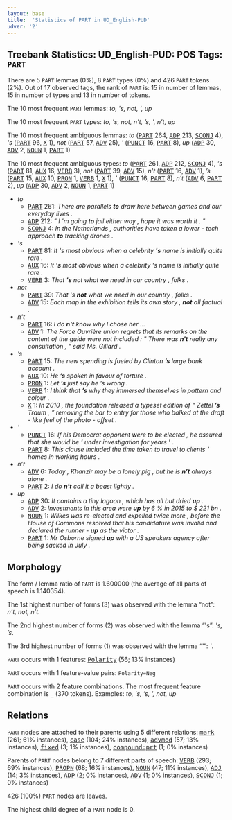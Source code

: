 ```yaml
---
layout: base
title:  'Statistics of PART in UD_English-PUD'
udver: '2'
---
```


## Treebank Statistics: UD_English-PUD: POS Tags: `PART`

There are 5 `PART` lemmas (0%), 8 `PART` types (0%) and 426 `PART` tokens (2%).
Out of 17 observed tags, the rank of `PART` is: 15 in number of lemmas, 15 in number of types and 13 in number of tokens.

The 10 most frequent `PART` lemmas: <em>to, 's, not, ', up</em>

The 10 most frequent `PART` types:  <em>to, 's, not, n't, ’s, ', n’t, up</em>

The 10 most frequent ambiguous lemmas: <em>to</em> (<tt><a href="en_pud-pos-PART.html">PART</a></tt> 264, <tt><a href="en_pud-pos-ADP.html">ADP</a></tt> 213, <tt><a href="en_pud-pos-SCONJ.html">SCONJ</a></tt> 4), <em>'s</em> (<tt><a href="en_pud-pos-PART.html">PART</a></tt> 96, <tt><a href="en_pud-pos-X.html">X</a></tt> 1), <em>not</em> (<tt><a href="en_pud-pos-PART.html">PART</a></tt> 57, <tt><a href="en_pud-pos-ADV.html">ADV</a></tt> 25), <em>'</em> (<tt><a href="en_pud-pos-PUNCT.html">PUNCT</a></tt> 16, <tt><a href="en_pud-pos-PART.html">PART</a></tt> 8), <em>up</em> (<tt><a href="en_pud-pos-ADP.html">ADP</a></tt> 30, <tt><a href="en_pud-pos-ADV.html">ADV</a></tt> 2, <tt><a href="en_pud-pos-NOUN.html">NOUN</a></tt> 1, <tt><a href="en_pud-pos-PART.html">PART</a></tt> 1)

The 10 most frequent ambiguous types:  <em>to</em> (<tt><a href="en_pud-pos-PART.html">PART</a></tt> 261, <tt><a href="en_pud-pos-ADP.html">ADP</a></tt> 212, <tt><a href="en_pud-pos-SCONJ.html">SCONJ</a></tt> 4), <em>'s</em> (<tt><a href="en_pud-pos-PART.html">PART</a></tt> 81, <tt><a href="en_pud-pos-AUX.html">AUX</a></tt> 16, <tt><a href="en_pud-pos-VERB.html">VERB</a></tt> 3), <em>not</em> (<tt><a href="en_pud-pos-PART.html">PART</a></tt> 39, <tt><a href="en_pud-pos-ADV.html">ADV</a></tt> 15), <em>n't</em> (<tt><a href="en_pud-pos-PART.html">PART</a></tt> 16, <tt><a href="en_pud-pos-ADV.html">ADV</a></tt> 1), <em>’s</em> (<tt><a href="en_pud-pos-PART.html">PART</a></tt> 15, <tt><a href="en_pud-pos-AUX.html">AUX</a></tt> 10, <tt><a href="en_pud-pos-PRON.html">PRON</a></tt> 1, <tt><a href="en_pud-pos-VERB.html">VERB</a></tt> 1, <tt><a href="en_pud-pos-X.html">X</a></tt> 1), <em>'</em> (<tt><a href="en_pud-pos-PUNCT.html">PUNCT</a></tt> 16, <tt><a href="en_pud-pos-PART.html">PART</a></tt> 8), <em>n’t</em> (<tt><a href="en_pud-pos-ADV.html">ADV</a></tt> 6, <tt><a href="en_pud-pos-PART.html">PART</a></tt> 2), <em>up</em> (<tt><a href="en_pud-pos-ADP.html">ADP</a></tt> 30, <tt><a href="en_pud-pos-ADV.html">ADV</a></tt> 2, <tt><a href="en_pud-pos-NOUN.html">NOUN</a></tt> 1, <tt><a href="en_pud-pos-PART.html">PART</a></tt> 1)


* <em>to</em>
  * <tt><a href="en_pud-pos-PART.html">PART</a></tt> 261: <em>There are parallels <b>to</b> draw here between games and our everyday lives .</em>
  * <tt><a href="en_pud-pos-ADP.html">ADP</a></tt> 212: <em>" I 'm going <b>to</b> jail either way , hope it was worth it . "</em>
  * <tt><a href="en_pud-pos-SCONJ.html">SCONJ</a></tt> 4: <em>In the Netherlands , authorities have taken a lower - tech approach <b>to</b> tracking drones .</em>
* <em>'s</em>
  * <tt><a href="en_pud-pos-PART.html">PART</a></tt> 81: <em>It 's most obvious when a celebrity <b>'s</b> name is initially quite rare .</em>
  * <tt><a href="en_pud-pos-AUX.html">AUX</a></tt> 16: <em>It <b>'s</b> most obvious when a celebrity 's name is initially quite rare .</em>
  * <tt><a href="en_pud-pos-VERB.html">VERB</a></tt> 3: <em>That <b>'s</b> not what we need in our country , folks .</em>
* <em>not</em>
  * <tt><a href="en_pud-pos-PART.html">PART</a></tt> 39: <em>That 's <b>not</b> what we need in our country , folks .</em>
  * <tt><a href="en_pud-pos-ADV.html">ADV</a></tt> 15: <em>Each map in the exhibition tells its own story , <b>not</b> all factual .</em>
* <em>n't</em>
  * <tt><a href="en_pud-pos-PART.html">PART</a></tt> 16: <em>I do <b>n't</b> know why I chose her ...</em>
  * <tt><a href="en_pud-pos-ADV.html">ADV</a></tt> 1: <em>The Force Ouvrière union regrets that its remarks on the content of the guide were not included : " There was <b>n't</b> really any consultation , " said Ms. Gillard .</em>
* <em>’s</em>
  * <tt><a href="en_pud-pos-PART.html">PART</a></tt> 15: <em>The new spending is fueled by Clinton <b>’s</b> large bank account .</em>
  * <tt><a href="en_pud-pos-AUX.html">AUX</a></tt> 10: <em>He <b>’s</b> spoken in favour of torture .</em>
  * <tt><a href="en_pud-pos-PRON.html">PRON</a></tt> 1: <em>Let <b>’s</b> just say he ’s wrong .</em>
  * <tt><a href="en_pud-pos-VERB.html">VERB</a></tt> 1: <em>I think that <b>’s</b> why they immersed themselves in pattern and colour .</em>
  * <tt><a href="en_pud-pos-X.html">X</a></tt> 1: <em>In 2010 , the foundation released a typeset edition of “ Zettel <b>’s</b> Traum , ” removing the bar to entry for those who balked at the draft - like feel of the photo - offset .</em>
* <em>'</em>
  * <tt><a href="en_pud-pos-PUNCT.html">PUNCT</a></tt> 16: <em>If his Democrat opponent were to be elected , he assured that she would be <b>'</b> under investigation for years <b>'</b> .</em>
  * <tt><a href="en_pud-pos-PART.html">PART</a></tt> 8: <em>This clause included the time taken to travel to clients <b>'</b> homes in working hours .</em>
* <em>n’t</em>
  * <tt><a href="en_pud-pos-ADV.html">ADV</a></tt> 6: <em>Today , Khanzir may be a lonely pig , but he is <b>n’t</b> always alone .</em>
  * <tt><a href="en_pud-pos-PART.html">PART</a></tt> 2: <em>I do <b>n’t</b> call it a beast lightly .</em>
* <em>up</em>
  * <tt><a href="en_pud-pos-ADP.html">ADP</a></tt> 30: <em>It contains a tiny lagoon , which has all but dried <b>up</b> .</em>
  * <tt><a href="en_pud-pos-ADV.html">ADV</a></tt> 2: <em>Investments in this area were <b>up</b> by 6 % in 2015 to $ 221 bn .</em>
  * <tt><a href="en_pud-pos-NOUN.html">NOUN</a></tt> 1: <em>Wilkes was re-elected and expelled twice more , before the House of Commons resolved that his candidature was invalid and declared the runner - <b>up</b> as the victor .</em>
  * <tt><a href="en_pud-pos-PART.html">PART</a></tt> 1: <em>Mr Osborne signed <b>up</b> with a US speakers agency after being sacked in July .</em>

## Morphology

The form / lemma ratio of `PART` is 1.600000 (the average of all parts of speech is 1.140354).

The 1st highest number of forms (3) was observed with the lemma “not”: <em>n't, not, n’t</em>.

The 2nd highest number of forms (2) was observed with the lemma “'s”: <em>'s, ’s</em>.

The 3rd highest number of forms (1) was observed with the lemma “'”: <em>'</em>.

`PART` occurs with 1 features: <tt><a href="en_pud-feat-Polarity.html">Polarity</a></tt> (56; 13% instances)

`PART` occurs with 1 feature-value pairs: `Polarity=Neg`

`PART` occurs with 2 feature combinations.
The most frequent feature combination is `_` (370 tokens).
Examples: <em>to, 's, ’s, ', not, up</em>


## Relations

`PART` nodes are attached to their parents using 5 different relations: <tt><a href="en_pud-dep-mark.html">mark</a></tt> (261; 61% instances), <tt><a href="en_pud-dep-case.html">case</a></tt> (104; 24% instances), <tt><a href="en_pud-dep-advmod.html">advmod</a></tt> (57; 13% instances), <tt><a href="en_pud-dep-fixed.html">fixed</a></tt> (3; 1% instances), <tt><a href="en_pud-dep-compound-prt.html">compound:prt</a></tt> (1; 0% instances)

Parents of `PART` nodes belong to 7 different parts of speech: <tt><a href="en_pud-pos-VERB.html">VERB</a></tt> (293; 69% instances), <tt><a href="en_pud-pos-PROPN.html">PROPN</a></tt> (68; 16% instances), <tt><a href="en_pud-pos-NOUN.html">NOUN</a></tt> (47; 11% instances), <tt><a href="en_pud-pos-ADJ.html">ADJ</a></tt> (14; 3% instances), <tt><a href="en_pud-pos-ADP.html">ADP</a></tt> (2; 0% instances), <tt><a href="en_pud-pos-ADV.html">ADV</a></tt> (1; 0% instances), <tt><a href="en_pud-pos-SCONJ.html">SCONJ</a></tt> (1; 0% instances)

426 (100%) `PART` nodes are leaves.

The highest child degree of a `PART` node is 0.

